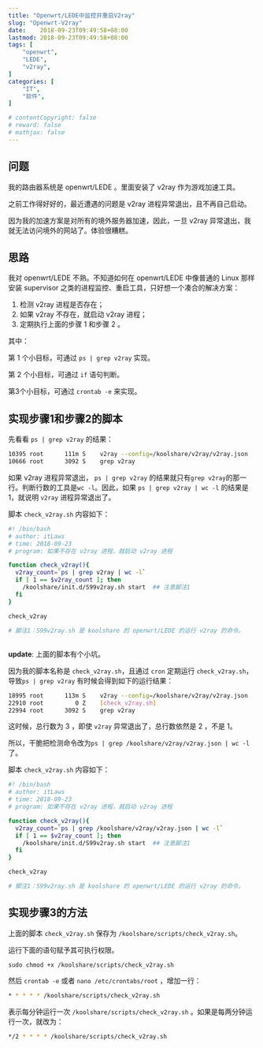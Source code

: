 ```yaml
---
title: "Openwrt/LEDE中监控并重启V2ray"
slug: "Openwrt-V2ray"
date:    2018-09-23T09:49:58+08:00
lastmod: 2018-09-23T09:49:58+08:00
tags: [
    "openwrt",
    "LEDE",
    "v2ray",
]
categories: [
    "IT",
    "软件",
]

# contentCopyright: false
# reward: false
# mathjax: false
---
```


## 问题

我的路由器系统是 openwrt/LEDE 。里面安装了 v2ray 作为游戏加速工具。

之前工作得好好的，最近遭遇的问题是 v2ray 进程异常退出，且不再自己启动。

因为我的加速方案是对所有的境外服务器加速，因此，一旦 v2ray 异常退出，我就无法访问境外的网站了。体验很糟糕。

## 思路

我对 openwrt/LEDE 不熟。不知道如何在 openwrt/LEDE 中像普通的 Linux 那样安装 supervisor 之类的进程监控、重启工具，只好想一个凑合的解决方案：<!--more-->

1. 检测 v2ray 进程是否存在；
2. 如果 v2ray 不存在，就启动 v2ray 进程；
3. 定期执行上面的步骤 1 和步骤 2 。

其中：

第 1 个小目标，可通过 `ps | grep v2ray` 实现。

第 2 个小目标，可通过 `if` 语句判断。

第3个小目标，可通过 `crontab -e` 来实现。

## 实现步骤1和步骤2的脚本

先看看 `ps | grep v2ray` 的结果：

```bash
10395 root      111m S    v2ray --config=/koolshare/v2ray/v2ray.json
10666 root      3092 S    grep v2ray
```

如果 v2ray 进程异常退出， `ps | grep v2ray` 的结果就只有`grep v2ray`的那一行。判断行数的工具是`wc -l`。因此，如果 `ps | grep v2ray | wc -l` 的结果是1，就说明 `v2ray` 进程异常退出了。

脚本 `check_v2ray.sh` 内容如下：

```bash
#! /bin/bash
# author: itLaws
# time: 2018-09-23 
# program: 如果不存在 v2ray 进程，就启动 v2ray 进程

function check_v2ray(){
  v2ray_count=`ps | grep v2ray | wc -l`
  if [ 1 == $v2ray_count ]; then
    /koolshare/init.d/S99v2ray.sh start  ## 注意脚注1
  fi
}

check_v2ray

# 脚注1：S99v2ray.sh 是 koolshare 的 openwrt/LEDE 的运行 v2ray 的命令。

```

## 

**update**: 上面的脚本有个小坑。

因为我的脚本名称是 `check_v2ray.sh`，且通过 `cron` 定期运行 `check_v2ray.sh`，导致`ps | grep v2ray` 有时候会得到如下的运行结果：

```bash
18995 root      113m S    v2ray --config=/koolshare/v2ray/v2ray.json
22910 root         0 Z    [check_v2ray.sh]
22994 root      3092 S    grep v2ray
```

这时候，总行数为 3 ，即使 `v2ray` 异常退出了，总行数依然是 2 ，不是 1。

所以，干脆把检测命令改为`ps | grep /koolshare/v2ray/v2ray.json | wc -l` 了。

脚本 `check_v2ray.sh` 内容如下：

```bash
#! /bin/bash
# author: itLaws
# time: 2018-09-23 
# program: 如果不存在 v2ray 进程，就启动 v2ray 进程

function check_v2ray(){
  v2ray_count=`ps | grep /koolshare/v2ray/v2ray.json | wc -l`
  if [ 1 == $v2ray_count ]; then
    /koolshare/init.d/S99v2ray.sh start  ## 注意脚注1
  fi
}

check_v2ray

# 脚注1：S99v2ray.sh 是 koolshare 的 openwrt/LEDE 的运行 v2ray 的命令。

```

## 实现步骤3的方法

上面的脚本 `check_v2ray.sh` 保存为 `/koolshare/scripts/check_v2ray.sh`。

运行下面的语句赋予其可执行权限。

```
sudo chmod +x /koolshare/scripts/check_v2ray.sh
```

然后 `crontab -e` 或者 `nano /etc/crontabs/root` ，增加一行：

```bash
* * * * * /koolshare/scripts/check_v2ray.sh
```

表示每分钟运行一次 `/koolshare/scripts/check_v2ray.sh` 。如果是每两分钟运行一次，就改为：

```bash
*/2 * * * * /koolshare/scripts/check_v2ray.sh
```